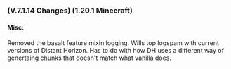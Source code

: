 ### **(V.7.1.14 Changes) (1.20.1 Minecraft)**

#### Misc:
Removed the basalt feature mixin logging. Wills top logspam with current versions of Distant Horizon.
 Has to do with how DH uses a different way of genertaing chunks that doesn't match what vanilla does.